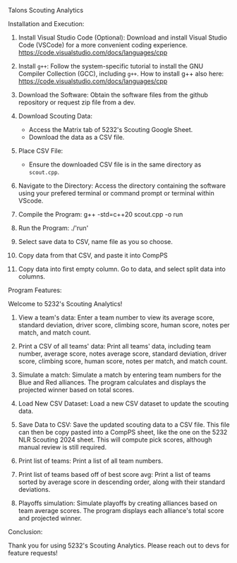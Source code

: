 Talons Scouting Analytics

Installation and Execution:
 
1. Install Visual Studio Code (Optional): Download and install Visual Studio Code (VSCode) for a more convenient coding experience.
          https://code.visualstudio.com/docs/languages/cpp

2. Install `g++`: Follow the system-specific tutorial to install the GNU Compiler Collection (GCC), including `g++`.
      How to install g++ also here: https://code.visualstudio.com/docs/languages/cpp

3. Download the Software: Obtain the software files from the github repository or request zip file from a dev.

4. Download Scouting Data:
   - Access the Matrix tab of 5232's Scouting Google Sheet.
   - Download the data as a CSV file.

5. Place CSV File:
   - Ensure the downloaded CSV file is in the same directory as `scout.cpp`.

6. Navigate to the Directory: Access the directory containing the software using your prefered terminal or command prompt or terminal within VScode.

7. Compile the Program:
   g++ -std=c++20 scout.cpp -o run

8. Run the Program:
   ./'run'
   
9. Select save data to CSV, name file as you so choose.
    
10. Copy data from that CSV, and paste it into CompPS

11. Copy data into first empty column. Go to data, and select split data into columns. 

Program Features:

Welcome to 5232's Scouting Analytics!

1. View a team's data: Enter a team number to view its average score, standard deviation, driver score, climbing score, human score, notes per match, and match count.

2. Print a CSV of all teams' data: Print all teams' data, including team number, average score, notes average score, standard deviation, driver score, climbing score, human score, notes per match, and match count.

3. Simulate a match: Simulate a match by entering team numbers for the Blue and Red alliances. The program calculates and displays the projected winner based on total scores.

4. Load New CSV Dataset: Load a new CSV dataset to update the scouting data.

5. Save Data to CSV: Save the updated scouting data to a CSV file. This file can then be copy pasted into a CompPS sheet, like the one on the 5232 NLR Scouting 2024 sheet. This will compute pick scores, although manual review is still required.

6. Print list of teams: Print a list of all team numbers.

7. Print list of teams based off of best score avg: Print a list of teams sorted by average score in descending order, along with their standard deviations.

8. Playoffs simulation: Simulate playoffs by creating alliances based on team average scores. The program displays each alliance's total score and projected winner.

Conclusion:

Thank you for using 5232's Scouting Analytics. Please reach out to devs for feature requests!
